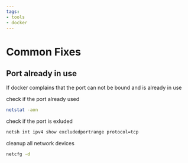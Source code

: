 ```yaml
---
tags:
- tools
- docker
---
```

# Common Fixes
## Port already in use

If docker complains that the port can not be bound and is already in use

check if the port already used

``` bash
netstat -aon
```

check if the port is exluded

``` bash
netsh int ipv4 show excludedportrange protocol=tcp
```

cleanup all network devices

``` bash
netcfg -d
```